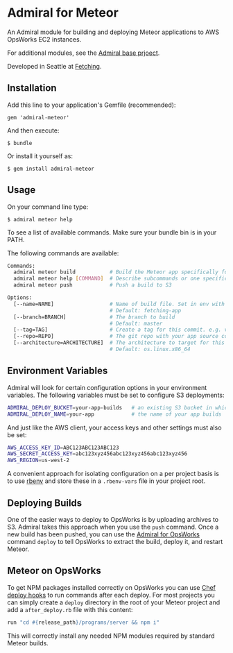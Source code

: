 # Admiral for Meteor

An Admiral module for building and deploying Meteor applications to AWS OpsWorks EC2 instances.

For additional modules, see the [Admiral base prjoect](https://github.com/flippyhead/admiral).

Developed in Seattle at [Fetching](http://fetching.io).

## Installation

Add this line to your application's Gemfile (recommended):

    gem 'admiral-meteor'

And then execute:

    $ bundle

Or install it yourself as:

    $ gem install admiral-meteor

## Usage

On your command line type:

    $ admiral meteor help

To see a list of available commands. Make sure your bundle bin is in your PATH.

The following commands are available:

```sh
Commands:
  admiral meteor build           # Build the Meteor app specifically for opsworks
  admiral meteor help [COMMAND]  # Describe subcommands or one specific subcommand
  admiral meteor push            # Push a build to S3

Options:
  [--name=NAME]                  # Name of build file. Set in env with ADMIRAL_DEPLOY_NAME
                                 # Default: fetching-app
  [--branch=BRANCH]              # The branch to build
                                 # Default: master
  [--tag=TAG]                    # Create a tag for this commit. e.g. v1.0.1
  [--repo=REPO]                  # The git repo with your app source code. Defaults to the current working directory.
  [--architecture=ARCHITECTURE]  # The architecture to target for this build.
                                 # Default: os.linux.x86_64
```
## Environment Variables

Admiral will look for certain configuration options in your environment variables. The following variables must be set to configure S3 deployments:

```sh
ADMIRAL_DEPLOY_BUCKET=your-app-builds   # an existing S3 bucket in which to store builds
ADMIRAL_DEPLOY_NAME=your-app            # the name of your app builds
```

And just like the AWS client, your access keys and other settings must also be set:


```sh
AWS_ACCESS_KEY_ID=ABC123ABC123ABC123
AWS_SECRET_ACCESS_KEY=abc123xyz456abc123xyz456abc123xyz456
AWS_REGION=us-west-2
```

A convenient approach for isolating configuration on a per project basis is to use [rbenv](http://rbenv.org) and store these in a `.rbenv-vars` file in your project root.

## Deploying Builds

One of the easier ways to deploy to OpsWorks is by uploading archives to S3. Admiral takes this approach when you use the `push` command. Once a new build has been pushed, you can use the [Admiral for OpsWorks](https://github.com/flippyhead/admiral-opsworks) command `deploy` to tell OpsWorks to extract the build, deploy it, and restart Meteor.

## Meteor on OpsWorks

To get NPM packages installed correctly on OpsWorks you can use [Chef deploy hooks](http://docs.aws.amazon.com/opsworks/latest/userguide/workingcookbook-extend-hooks.html) to run commands after each deploy. For most projects you can simply create a `deploy` directory in the root of your Meteor project and add a `after_deploy.rb` file with this content:

```ruby
run "cd #{release_path}/programs/server && npm i"
```

This will correctly install any needed NPM modules required by standard Meteor builds.